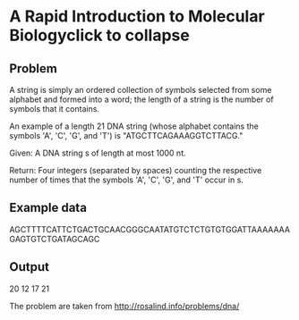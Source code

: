 # A Rapid Introduction to Molecular Biologyclick to collapse
## Problem
A string is simply an ordered collection of symbols selected from some alphabet and formed into a word; the length of a string is the number of symbols that it contains.

An example of a length 21 DNA string (whose alphabet contains the symbols 'A', 'C', 'G', and 'T') is "ATGCTTCAGAAAGGTCTTACG."

Given: A DNA string s of length at most 1000 nt.

Return: Four integers (separated by spaces) counting the respective number of times that the symbols 'A', 'C', 'G', and 'T' occur in s.

## Example data
AGCTTTTCATTCTGACTGCAACGGGCAATATGTCTCTGTGTGGATTAAAAAAAGAGTGTCTGATAGCAGC

## Output
20 12 17 21

The problem are taken from http://rosalind.info/problems/dna/
